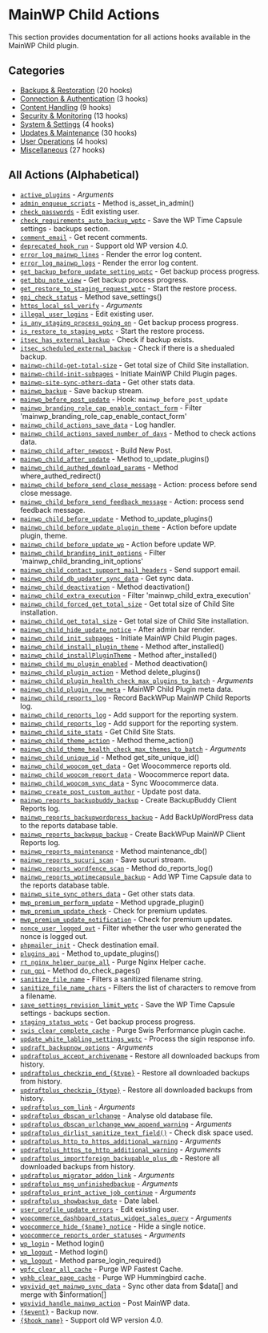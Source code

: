 # MainWP Child Actions

This section provides documentation for all actions hooks available in the MainWP Child plugin.

## Categories

- [Backups & Restoration](backups-restoration/index.md) (20 hooks)
- [Connection & Authentication](connection-authentication/index.md) (3 hooks)
- [Content Handling](content-handling/index.md) (9 hooks)
- [Security & Monitoring](security-monitoring/index.md) (13 hooks)
- [System & Settings](system-settings/index.md) (4 hooks)
- [Updates & Maintenance](updates-maintenance/index.md) (30 hooks)
- [User Operations](user-operations/index.md) (4 hooks)
- [Miscellaneous](misc/index.md) (27 hooks)

## All Actions (Alphabetical)

- [`active_plugins`](updates-maintenance/index.md#active-plugins) - *Arguments*
- [`admin_enqueue_scripts`](security-monitoring/index.md#admin-enqueue-scripts) - Method is_asset_in_admin()
- [`check_passwords`](security-monitoring/index.md#check-passwords) - Edit existing user.
- [`check_requirements_auto_backup_wptc`](backups-restoration/index.md#check-requirements-auto-backup-wptc) - Save the WP Time Capsule settings - backups section.
- [`comment_email`](content-handling/index.md#comment-email) - Get recent comments.
- [`deprecated_hook_run`](misc/index.md#deprecated-hook-run) - Support old WP version 4.0.
- [`error_log_mainwp_lines`](content-handling/index.md#error-log-mainwp-lines) - Render the error log content.
- [`error_log_mainwp_logs`](content-handling/index.md#error-log-mainwp-logs) - Render the error log content.
- [`get_backup_before_update_setting_wptc`](updates-maintenance/index.md#get-backup-before-update-setting-wptc) - Get backup process progress.
- [`get_bbu_note_view`](backups-restoration/index.md#get-bbu-note-view) - Get backup process progress.
- [`get_restore_to_staging_request_wptc`](backups-restoration/index.md#get-restore-to-staging-request-wptc) - Start the restore process.
- [`gpi_check_status`](security-monitoring/index.md#gpi-check-status) - Method save_settings()
- [`https_local_ssl_verify`](connection-authentication/index.md#https-local-ssl-verify) - *Arguments*
- [`illegal_user_logins`](user-operations/index.md#illegal-user-logins) - Edit existing user.
- [`is_any_staging_process_going_on`](backups-restoration/index.md#is-any-staging-process-going-on) - Get backup process progress.
- [`is_restore_to_staging_wptc`](backups-restoration/index.md#is-restore-to-staging-wptc) - Start the restore process.
- [`itsec_has_external_backup`](backups-restoration/index.md#itsec-has-external-backup) - Check if backup exists.
- [`itsec_scheduled_external_backup`](backups-restoration/index.md#itsec-scheduled-external-backup) - Check if there is a shedualed backup.
- [`mainwp-child-get-total-size`](updates-maintenance/index.md#mainwp-child-get-total-size) - Get total size of Child Site installation.
- [`mainwp-child-init-subpages`](content-handling/index.md#mainwp-child-init-subpages) - Initiate MainWP Child Plugin pages.
- [`mainwp-site-sync-others-data`](misc/index.md#mainwp-site-sync-others-data) - Get other stats data.
- [`mainwp_backup`](backups-restoration/index.md#mainwp-backup) - Save backup stream.
- [`mainwp_before_post_update`](updates-maintenance/index.md#mainwp-before-post-update) - Hook: `mainwp_before_post_update`
- [`mainwp_branding_role_cap_enable_contact_form`](user-operations/index.md#mainwp-branding-role-cap-enable-contact-form) - Filter 'mainwp_branding_role_cap_enable_contact_form'
- [`mainwp_child_actions_save_data`](user-operations/index.md#mainwp-child-actions-save-data) - Log handler.
- [`mainwp_child_actions_saved_number_of_days`](security-monitoring/index.md#mainwp-child-actions-saved-number-of-days) - Method to check actions data.
- [`mainwp_child_after_newpost`](content-handling/index.md#mainwp-child-after-newpost) - Build New Post.
- [`mainwp_child_after_update`](updates-maintenance/index.md#mainwp-child-after-update) - Method to_update_plugins()
- [`mainwp_child_authed_download_params`](connection-authentication/index.md#mainwp-child-authed-download-params) - Method where_authed_redirect()
- [`mainwp_child_before_send_close_message`](misc/index.md#mainwp-child-before-send-close-message) - Action: process before send close message.
- [`mainwp_child_before_send_feedback_message`](misc/index.md#mainwp-child-before-send-feedback-message) - Action: process send feedback message.
- [`mainwp_child_before_update`](updates-maintenance/index.md#mainwp-child-before-update) - Method to_update_plugins()
- [`mainwp_child_before_update_plugin_theme`](updates-maintenance/index.md#mainwp-child-before-update-plugin-theme) - Action before update plugin, theme.
- [`mainwp_child_before_update_wp`](updates-maintenance/index.md#mainwp-child-before-update-wp) - Action before update WP.
- [`mainwp_child_branding_init_options`](system-settings/index.md#mainwp-child-branding-init-options) - Filter 'mainwp_child_branding_init_options'
- [`mainwp_child_contact_support_mail_headers`](misc/index.md#mainwp-child-contact-support-mail-headers) - Send support email.
- [`mainwp_child_db_updater_sync_data`](updates-maintenance/index.md#mainwp-child-db-updater-sync-data) - Get sync data.
- [`mainwp_child_deactivation`](updates-maintenance/index.md#mainwp-child-deactivation) - Method deactivation()
- [`mainwp_child_extra_execution`](misc/index.md#mainwp-child-extra-execution) - Filter 'mainwp_child_extra_execution'
- [`mainwp_child_forced_get_total_size`](updates-maintenance/index.md#mainwp-child-forced-get-total-size) - Get total size of Child Site installation.
- [`mainwp_child_get_total_size`](updates-maintenance/index.md#mainwp-child-get-total-size) - Get total size of Child Site installation.
- [`mainwp_child_hide_update_notice`](updates-maintenance/index.md#mainwp-child-hide-update-notice) - After admin bar render.
- [`mainwp_child_init_subpages`](content-handling/index.md#mainwp-child-init-subpages) - Initiate MainWP Child Plugin pages.
- [`mainwp_child_install_plugin_theme`](updates-maintenance/index.md#mainwp-child-install-plugin-theme) - Method after_installed()
- [`mainwp_child_installPluginTheme`](updates-maintenance/index.md#mainwp-child-installplugintheme) - Method after_installed()
- [`mainwp_child_mu_plugin_enabled`](updates-maintenance/index.md#mainwp-child-mu-plugin-enabled) - Method deactivation()
- [`mainwp_child_plugin_action`](updates-maintenance/index.md#mainwp-child-plugin-action) - Method delete_plugins()
- [`mainwp_child_plugin_health_check_max_plugins_to_batch`](updates-maintenance/index.md#mainwp-child-plugin-health-check-max-plugins-to-batch) - *Arguments*
- [`mainwp_child_plugin_row_meta`](updates-maintenance/index.md#mainwp-child-plugin-row-meta) - MainWP Child Plugin meta data.
- [`mainwp_child_reports_log`](misc/index.md#mainwp-child-reports-log) - Record BackWPup MainWP Child Reports log.
- [`mainwp_child_reports_log`](backups-restoration/index.md#mainwp-child-reports-log) - Add support for the reporting system.
- [`mainwp_child_reports_log`](system-settings/index.md#mainwp-child-reports-log) - Add support for the reporting system.
- [`mainwp_child_site_stats`](misc/index.md#mainwp-child-site-stats) - Get Child Site Stats.
- [`mainwp_child_theme_action`](updates-maintenance/index.md#mainwp-child-theme-action) - Method theme_action()
- [`mainwp_child_theme_health_check_max_themes_to_batch`](updates-maintenance/index.md#mainwp-child-theme-health-check-max-themes-to-batch) - *Arguments*
- [`mainwp_child_unique_id`](misc/index.md#mainwp-child-unique-id) - Method get_site_unique_id()
- [`mainwp_child_woocom_get_data`](misc/index.md#mainwp-child-woocom-get-data) - Get Woocommerce reports old.
- [`mainwp_child_woocom_report_data`](misc/index.md#mainwp-child-woocom-report-data) - Woocommerce report data.
- [`mainwp_child_woocom_sync_data`](misc/index.md#mainwp-child-woocom-sync-data) - Sync Woocommerce data.
- [`mainwp_create_post_custom_author`](connection-authentication/index.md#mainwp-create-post-custom-author) - Update post data.
- [`mainwp_reports_backupbuddy_backup`](backups-restoration/index.md#mainwp-reports-backupbuddy-backup) - Create BackupBuddy Client Reports log.
- [`mainwp_reports_backupwordpress_backup`](backups-restoration/index.md#mainwp-reports-backupwordpress-backup) - Add BackUpWordPress data to the reports database table.
- [`mainwp_reports_backwpup_backup`](backups-restoration/index.md#mainwp-reports-backwpup-backup) - Create BackWPup MainWP Client Reports log.
- [`mainwp_reports_maintenance`](updates-maintenance/index.md#mainwp-reports-maintenance) - Method maintenance_db()
- [`mainwp_reports_sucuri_scan`](security-monitoring/index.md#mainwp-reports-sucuri-scan) - Save sucuri stream.
- [`mainwp_reports_wordfence_scan`](security-monitoring/index.md#mainwp-reports-wordfence-scan) - Method do_reports_log()
- [`mainwp_reports_wptimecapsule_backup`](backups-restoration/index.md#mainwp-reports-wptimecapsule-backup) - Add WP Time Capsule data to the reports database table.
- [`mainwp_site_sync_others_data`](misc/index.md#mainwp-site-sync-others-data) - Get other stats data.
- [`mwp_premium_perform_update`](updates-maintenance/index.md#mwp-premium-perform-update) - Method upgrade_plugin()
- [`mwp_premium_update_check`](updates-maintenance/index.md#mwp-premium-update-check) - Check for premium updates.
- [`mwp_premium_update_notification`](updates-maintenance/index.md#mwp-premium-update-notification) - Check for premium updates.
- [`nonce_user_logged_out`](user-operations/index.md#nonce-user-logged-out) - Filter whether the user who generated the nonce is logged out.
- [`phpmailer_init`](security-monitoring/index.md#phpmailer-init) - Check destination email.
- [`plugins_api`](updates-maintenance/index.md#plugins-api) - Method to_update_plugins()
- [`rt_nginx_helper_purge_all`](misc/index.md#rt-nginx-helper-purge-all) - Purge Nginx Helper cache.
- [`run_gpi`](content-handling/index.md#run-gpi) - Method do_check_pages()
- [`sanitize_file_name`](misc/index.md#sanitize-file-name) - Filters a sanitized filename string.
- [`sanitize_file_name_chars`](misc/index.md#sanitize-file-name-chars) - Filters the list of characters to remove from a filename.
- [`save_settings_revision_limit_wptc`](system-settings/index.md#save-settings-revision-limit-wptc) - Save the WP Time Capsule settings - backups section.
- [`staging_status_wptc`](backups-restoration/index.md#staging-status-wptc) - Get backup process progress.
- [`swis_clear_complete_cache`](updates-maintenance/index.md#swis-clear-complete-cache) - Purge Swis Performance plugin cache.
- [`update_white_labling_settings_wptc`](updates-maintenance/index.md#update-white-labling-settings-wptc) - Process the sigin response info.
- [`updraft_backupnow_options`](backups-restoration/index.md#updraft-backupnow-options) - *Arguments*
- [`updraftplus_accept_archivename`](backups-restoration/index.md#updraftplus-accept-archivename) - Restore all downloaded backups from history.
- [`updraftplus_checkzip_end_{$type}`](security-monitoring/index.md#updraftplus-checkzip-end-type) - Restore all downloaded backups from history.
- [`updraftplus_checkzip_{$type}`](security-monitoring/index.md#updraftplus-checkzip-type) - Restore all downloaded backups from history.
- [`updraftplus_com_link`](system-settings/index.md#updraftplus-com-link) - *Arguments*
- [`updraftplus_dbscan_urlchange`](security-monitoring/index.md#updraftplus-dbscan-urlchange) - Analyse old database file.
- [`updraftplus_dbscan_urlchange_www_append_warning`](security-monitoring/index.md#updraftplus-dbscan-urlchange-www-append-warning) - *Arguments*
- [`updraftplus_dirlist_sanitize_text_field()`](security-monitoring/index.md#updraftplus-dirlist-sanitize-text-field) - Check disk space used.
- [`updraftplus_http_to_https_additional_warning`](misc/index.md#updraftplus-http-to-https-additional-warning) - *Arguments*
- [`updraftplus_https_to_http_additional_warning`](misc/index.md#updraftplus-https-to-http-additional-warning) - *Arguments*
- [`updraftplus_importforeign_backupable_plus_db`](backups-restoration/index.md#updraftplus-importforeign-backupable-plus-db) - Restore all downloaded backups from history.
- [`updraftplus_migrator_addon_link`](misc/index.md#updraftplus-migrator-addon-link) - *Arguments*
- [`updraftplus_msg_unfinishedbackup`](backups-restoration/index.md#updraftplus-msg-unfinishedbackup) - *Arguments*
- [`updraftplus_print_active_job_continue`](misc/index.md#updraftplus-print-active-job-continue) - *Arguments*
- [`updraftplus_showbackup_date`](backups-restoration/index.md#updraftplus-showbackup-date) - Date label.
- [`user_profile_update_errors`](updates-maintenance/index.md#user-profile-update-errors) - Edit existing user.
- [`woocommerce_dashboard_status_widget_sales_query`](misc/index.md#woocommerce-dashboard-status-widget-sales-query) - *Arguments*
- [`woocommerce_hide_{$name}_notice`](updates-maintenance/index.md#woocommerce-hide-name-notice) - Hide a single notice.
- [`woocommerce_reports_order_statuses`](misc/index.md#woocommerce-reports-order-statuses) - *Arguments*
- [`wp_login`](misc/index.md#wp-login) - Method login()
- [`wp_logout`](misc/index.md#wp-logout) - Method login()
- [`wp_logout`](security-monitoring/index.md#wp-logout) - Method parse_login_required()
- [`wpfc_clear_all_cache`](misc/index.md#wpfc-clear-all-cache) - Purge WP Fastest Cache.
- [`wphb_clear_page_cache`](content-handling/index.md#wphb-clear-page-cache) - Purge WP Hummingbird cache.
- [`wpvivid_get_mainwp_sync_data`](misc/index.md#wpvivid-get-mainwp-sync-data) - Sync other data from $data[] and merge with $information[]
- [`wpvivid_handle_mainwp_action`](content-handling/index.md#wpvivid-handle-mainwp-action) - Post MainWP data.
- [`{$event}`](backups-restoration/index.md#event) - Backup now.
- [`{$hook_name}`](misc/index.md#hook-name) - Support old WP version 4.0.
